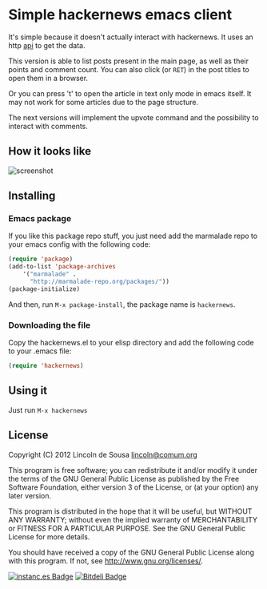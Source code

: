 # Simple hackernews emacs client

It's simple because it doesn't actually interact with hackernews. It
uses an http [api](https://hacker-news.firebaseio.com/v0) to get
the data.

This version is able to list posts present in the main page, as well as
their points and comment count. You can also click (or `RET`) in the
post titles to open them in a browser. 

Or you can press 't' to open the article in text only mode in emacs itself. 
It may not work for some articles due to the page structure.

The next versions will implement the upvote command and the possibility
to interact with comments.

## How it looks like

![screenshot](https://raw.github.com/clarete/hackernews.el/master/Screenshot.png)

## Installing

### Emacs package

If you like this package repo stuff, you just need add the marmalade
repo to your emacs config with the following code:

```lisp
(require 'package)
(add-to-list 'package-archives 
    '("marmalade" .
      "http://marmalade-repo.org/packages/"))
(package-initialize)
```

And then, run `M-x package-install`, the package name is `hackernews`.

### Downloading the file

Copy the hackernews.el to your elisp directory and add the following
code to your .emacs file:

```lisp
(require 'hackernews)
```

## Using it

Just run `M-x hackernews`

## License

Copyright (C) 2012  Lincoln de Sousa <lincoln@comum.org>

This program is free software; you can redistribute it and/or modify
it under the terms of the GNU General Public License as published by
the Free Software Foundation, either version 3 of the License, or
(at your option) any later version.

This program is distributed in the hope that it will be useful,
but WITHOUT ANY WARRANTY; without even the implied warranty of
MERCHANTABILITY or FITNESS FOR A PARTICULAR PURPOSE.  See the
GNU General Public License for more details.

You should have received a copy of the GNU General Public License
along with this program.  If not, see <http://www.gnu.org/licenses/>.


[![instanc.es Badge](https://instanc.es/bin/clarete/hackernews.el.png)](http://instanc.es)
[![Bitdeli Badge](https://d2weczhvl823v0.cloudfront.net/clarete/hackernews.el/trend.png)](https://bitdeli.com/free "Bitdeli Badge")

